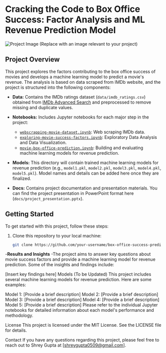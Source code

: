 # Cracking the Code to Box Office Success: Factor Analysis and ML Revenue Prediction Model

![Project Image](images/project_image.jpg) (Replace with an image relevant to your project)

## Project Overview

This project explores the factors contributing to the box office success of movies and develops a machine learning model to predict a movie's revenue. The analysis is based on data scraped from IMDb website, and the project is structured into the following components:

- **Data:** Contains the IMDb ratings dataset (`data/imdb_ratings.csv`) obtained from [IMDb Advanced Search](https://www.imdb.com/search/title/?title_type=feature&num_votes=5000,&languages=en&sort=boxoffice_gross_us,desc&explore=genres&view=advanced) and preprocessed to remove missing and duplicate values.

- **Notebooks:** Includes Jupyter notebooks for each major step in the project:
  - [`webscrapping-movie-dataset.ipynb`](notebooks/webscrapping-movie-dataset.ipynb): Web scraping IMDb data.
  - [`exploring-movie-success-factors.ipynb`](notebooks/exploring-movie-success-factors.ipynb): Exploratory Data Analysis and Data Visualization.
  - [`movie-box-office-prediction.ipynb`](notebooks/movie-box-office-prediction.ipynb): Building and evaluating machine learning models for revenue prediction.

- **Models:** This directory will contain trained machine learning models for revenue prediction (e.g., `model1.pkl`, `model2.pkl`, `model3.pkl`, `model4.pkl`, `model5.pkl`). Model names and details can be added here once they are finalized.

- **Docs:** Contains project documentation and presentation materials. You can find the project presentation in PowerPoint format here (`docs/project_presentation.pptx`).

## Getting Started

To get started with this project, follow these steps:

1. Clone this repository to your local machine:

   ```bash
   git clone https://github.com/your-username/box-office-success-prediction.git

-**Results and Insights**
-The project aims to answer key questions about movie success factors and provide a machine learning model for revenue prediction. Some of the insights and findings include:

[Insert key findings here]
Models (To be Updated)
This project includes several machine learning models for revenue prediction. Here are some examples:

Model 1: [Provide a brief description]
Model 2: [Provide a brief description]
Model 3: [Provide a brief description]
Model 4: [Provide a brief description]
Model 5: [Provide a brief description]
Please refer to the individual Jupyter notebooks for detailed information about each model's performance and methodology.

License
This project is licensed under the MIT License. See the LICENSE file for details.

Contact
If you have any questions regarding this project, please feel free to reach out to Shrey Gupta at [shreygupta0509@gmail.com].
